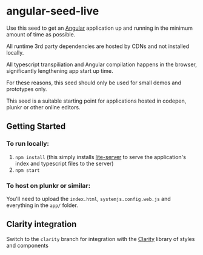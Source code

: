 angular-seed-live
===

Use this seed to get an [Angular](https://angular.io/) application up and running in
the minimum amount of time as possible.

All runtime 3rd party dependencies are hosted by CDNs and not
installed locally.

All typescript transpiliation and Angular compilation happens in
the browser, significantly lengthening app start up time.

For these reasons, this seed should only be used for small demos and
prototypes only.

This seed is a suitable starting point for applications hosted in
codepen, plunkr or other online editors.

## Getting Started

### To run locally:

 1. `npm install` (this simply installs [lite-server](https://github.com/johnpapa/lite-server)
to serve the application's index and typescript files to the server)
 1. `npm start`

 ### To host on plunkr or similar:

You'll need to upload the `index.html`, `systemjs.config.web.js`
and everything in the `app/` folder.

## Clarity integration
Switch to the `clarity` branch for integration with the
[Clarity](https://vmware.github.io/clarity/) library of
styles and components
